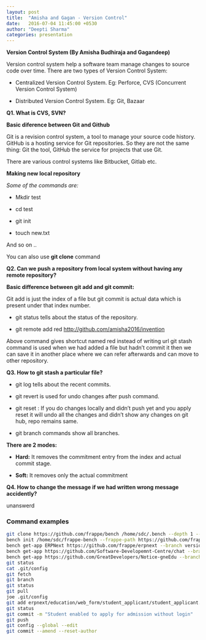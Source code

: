 ```yaml
---
layout: post
title:  "Amisha and Gagan - Version Control"
date:   2016-07-04 11:45:00 +0530
author: "Deepti Sharma"
categories: presentation
---
```



**Version Control System (By Amisha Budhiraja and Gagandeep)**

Version control system help a software team manage changes to source code over time.
There are two types of Version Control System:

- Centralized Version Control System. Eg: Perforce, CVS (Concurrent Version Control System)

- Distributed Version Control System. Eg: Git, Bazaar 

**Q1. What is CVS, SVN?**


**Basic diference between Git and Github**

Git is a revision control system, a tool to manage your source code history. GitHub is a hosting service for Git repositories. So they are not the same thing: Git the tool, GitHub the service for projects that use Git.

There are various control systems like Bitbucket, Gitlab etc.

**Making new local repository**

*Some of the commands are:*

- Mkdir test

- cd test

- git init

- touch new.txt

And so on ..
 
You can also use **git clone** command

**Q2. Can we push a repository from local system without having any remote repository?**

**Basic difference between git add and git commit:**

Git add is just the index of a file but git commit is actual data which is present under that index number.

- git status tells about the status of the repository.

- git remote add red http://github.com/amisha2016/invention

Above command gives shortcut named red instead of writing url
git stash command is used when we had added a file but hadn’t commit it then we can save it in another place where we can refer afterwards and can move to other repository.

**Q3. How to git stash a particular file?**

- git log tells about the recent commits.

- git revert is used for undo changes after push command.

- git reset : If you do changes locally and didn’t push yet and you apply reset it will undo all the changes and didn’t show any changes on git hub, repo remains same.

-  git branch commands show all branches.

**There are 2 modes:**

- **Hard:** It removes the commitment entry from the index and actual commit stage.

- **Soft:** It removes only the actual commitment


**Q4. How to change the message if we had written wrong message accidently?**

unanswerd

### Command examples

```bash
git clone https://github.com/frappe/bench /home/sdc/.bench --depth 1 --branch master
bench init /home/sdc/frappe-bench --frappe-path https://github.com/frappe/frappe --frappe-branch version-13 --python python3
bench get-app ERPNext https://github.com/frappe/erpnext --branch version-13
bench get-app https://github.com/Software-Developemnt-Centre/chat --branch main
bench get-app https://github.com/GreatDevelopers/Notice-gneEdu --branch master
git status
cat .git/config 
git fetch
git branch
git status
git pull
joe .git/config 
git add erpnext/education/web_form/student_applicant/student_applicant.json 
git status
git commit -m "Student enabled to apply for admission without login"
git push
git config --global --edit
git commit --amend --reset-author
```
